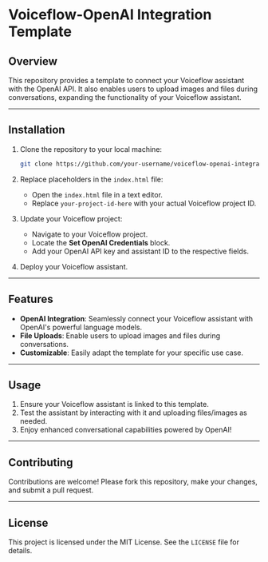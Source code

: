 # Voiceflow-OpenAI Integration Template

## Overview
This repository provides a template to connect your Voiceflow assistant with the OpenAI API. It also enables users to upload images and files during conversations, expanding the functionality of your Voiceflow assistant.

---

## Installation

1. Clone the repository to your local machine:
   ```bash
   git clone https://github.com/your-username/voiceflow-openai-integration
   ```

2. Replace placeholders in the `index.html` file:
   - Open the `index.html` file in a text editor.
   - Replace `your-project-id-here` with your actual Voiceflow project ID.

3. Update your Voiceflow project:
   - Navigate to your Voiceflow project.
   - Locate the **Set OpenAI Credentials** block.
   - Add your OpenAI API key and assistant ID to the respective fields.

4. Deploy your Voiceflow assistant.

---

## Features

- **OpenAI Integration**: Seamlessly connect your Voiceflow assistant with OpenAI's powerful language models.
- **File Uploads**: Enable users to upload images and files during conversations.
- **Customizable**: Easily adapt the template for your specific use case.

---

## Usage

1. Ensure your Voiceflow assistant is linked to this template.
2. Test the assistant by interacting with it and uploading files/images as needed.
3. Enjoy enhanced conversational capabilities powered by OpenAI!

---

## Contributing
Contributions are welcome! Please fork this repository, make your changes, and submit a pull request.

---

## License
This project is licensed under the MIT License. See the `LICENSE` file for details.

